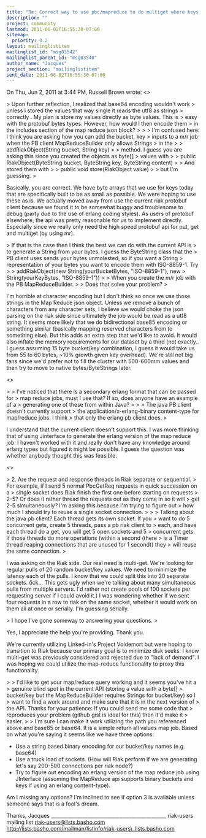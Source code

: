 ```yaml
---
title: "Re: Correct way to use pbc/mapreduce to do multiget where keys and	bucket names are binary values?"
description: ""
project: community
lastmod: 2011-06-02T16:55:30-07:00
sitemap:
  priority: 0.2
layout: mailinglistitem
mailinglist_id: "msg03542"
mailinglist_parent_id: "msg03540"
author_name: "Jacques"
project_section: "mailinglistitem"
sent_date: 2011-06-02T16:55:30-07:00
---
```



On Thu, Jun 2, 2011 at 3:44 PM, Russell Brown  wrote:
&lt;&gt;

&gt; Upon further reflection, I realized that base64 encoding wouldn't work
&gt; unless I stored the values that way single it reads the utf8 as strings
&gt; correctly . My plan is store my values directly as byte values. This is
&gt; easy with the protobuf bytes types. However, how would I then encode them
&gt; in the includes section of the map reduce json block?
&gt;
&gt;
&gt; I'm confused here: I think you are asking how you can add the bucket, key
&gt; inputs to a m/r job when the PB client MapReduceBuilder only allows Strings
&gt; in the
&gt;
&gt; addRiakObject(String bucket, String key)
&gt;
&gt; method. I guess you are asking this since you created the objects as byte[]
&gt; values with
&gt;
&gt; public RiakObject(ByteString bucket, ByteString key, ByteString content)
&gt;
&gt; And stored them with
&gt;
&gt; public void store(RiakObject value)
&gt;
&gt; but I'm guessing.
&gt;

Basically, you are correct. We have byte arrays that we use for keys today
that are specifically built to be as small as possible. We were hoping to
use these as is. We actually moved away from use the current riak protobuf
client because we found it to be somewhat buggy and troublesome to debug
(party due to the use of erlang coding styles). As users of protobuf
elsewhere, the api was pretty reasonable for us to implement directly.
 Especially since we really only need the high speed protobuf api for put,
get and multiget (by using mr).


&gt; If that is the case then I think the best we can do with the current API is
&gt; to generate a String from your bytes. I guess the ByteString class that the
&gt; PB client uses sends your bytes unmolested, so if you want a String
&gt; representation of your bytes you want to encode them with ISO-8859-1. Try
&gt;
&gt; addRiakObject(new String(yourBucketBytes, "ISO-8859-1"), new
&gt; String(yourKeyBytes, "ISO-8859-1"))
&gt;
&gt; When you create the m/r job with the PB MapReduceBuilder.
&gt;
&gt; Does that solve your problem?
&gt;

I'm horrible at character encoding but I don't think so once we use those
strings in the Map Reduce json object. Unless we remove a bunch of
characters from any character sets, I believe we would choke the json
parsing on the riak side since ultimately the job would be read as a utf8
string. It seems more likely that we do bidirectional base85 encoding or
something similar (basically mapping reserved characters from to something
else). But this adds an extra step that we'd like to avoid. It would also
inflate the memory requirements for our dataset by a third (not exactly.. I
guess assuming 15 byte bucket/key combination, I guess it would take us from
55 to 60 bytes, ~10% growth given key overhead). We're still not big fans
since we'd prefer not to fill the cluster with 500-600mm values and then try
to move to native bytes/ByteStrings later.


&lt;&gt;

&gt;
&gt; I've noticed that there is a secondary erlang format that can be passed for
&gt; map reduce jobs, must I use that? If so, does anyone have an example of a
&gt; generating one of these from within Java?
&gt;
&gt;
&gt; The java PB client doesn't currently support
&gt; the application/x-erlang-binary content-type for map/reduce jobs. I think
&gt; that only the erlang pb client does.
&gt;

I understand that the current client doesn't support this. I was more
thinking that of using
Jinterface
to
generate the erlang version of the map reduce job. I haven't worked with it
and really don't have any knowledge around erlang types but figured it might
be possible. I guess the question was whether anybody thought this was
feasible.

&lt;&gt;

&gt; 2. Are the request and response threads in Riak separate or sequential.
&gt; For example, if I send 5 normal PbcGetReq requests in quick succession on a
&gt; single socket does Riak finish the first one before starting on requests
&gt; 2-5? Or does it rather thread the requests out as they come in so it will
&gt; get 2-5 simultaneously? I'm asking this because I'm trying to figure out
&gt; how much I should try to reuse a single socket connection.
&gt;
&gt;
&gt; Talking about the java pb client? Each thread gets its own socket. If you
&gt; want to do 5 concurrent gets, create 5 threads, pass a pb riak client to
&gt; each, and have each thread do a get, you will get 5 open sockets and 5
&gt; concurrent gets. If those threads do more operations (within a second (there
&gt; is a Timer thread reaping connections that are unused for 1 second)) they
&gt; will reuse the same connection.
&gt;

I was asking on the Riak side. Our real need is multi-get. We're looking
for regular pulls of 20 random bucket/key values. We need to minimize
the latency each of the pulls. I know that we could split this into 20
separate sockets. (ick... This gets ugly when we're talking about many
simultaneous pulls from multiple servers. I'd rather not create pools of
100 sockets per requesting server if I could avoid it.) I was wondering
whether if we sent four requests in a row to riak on the same socket,
whether it would work on them all at once or serially. I'm guessing
serially.


&gt; I hope I've gone someway to answering your questions.
&gt;

Yes, I appreciate the help you're providing. Thank you.

We're currently utilizing Linked-in's Project Voldemort but were hoping to
transition to Riak because our primary goal is to minimize disk seeks. I
know multi-get was previously considered and rejected due to "lack of
demand". I was hoping we could utilize the map-reduce functionality to
proxy this functionality.


&gt;
&gt; I'd like to get your map/reduce query working and it seems you've hit a
&gt; genuine blind spot in the current API (storing a value with a byte[]
&gt; bucket/key but the MapReduceBuilder requires Strings for bucket/key) so I
&gt; want to find a work around and make sure that it is in the next version of
&gt; the API. Thanks for your patience: If you could send me some code that
&gt; reproduces your problem (github gist is ideal for this) then it'd make it
&gt; easier.
&gt;
&gt;
I'm sure I can make it work utilizing the path you referenced above and
base85 or base64. It is a simple return all values map job. Based on what
you're saying it seems like we have three options:

- Use a string based binary encoding for our bucket/key names (e.g. base64)
- Use a truck load of sockets. (How will Riak perform if we are generating
let's say 200-500 connections per riak node?)
- Try to figure out encoding an erlang version of the map reduce job using
JInterface (assuming the MapReduce api supports binary buckets and keys if
using an erlang content-type).

Am I missing any options? I'm inclined to see if option 3 is available
unless someone says that is a fool's dream.

Thanks,
Jacques
\_\_\_\_\_\_\_\_\_\_\_\_\_\_\_\_\_\_\_\_\_\_\_\_\_\_\_\_\_\_\_\_\_\_\_\_\_\_\_\_\_\_\_\_\_\_\_
riak-users mailing list
riak-users@lists.basho.com
http://lists.basho.com/mailman/listinfo/riak-users\_lists.basho.com

